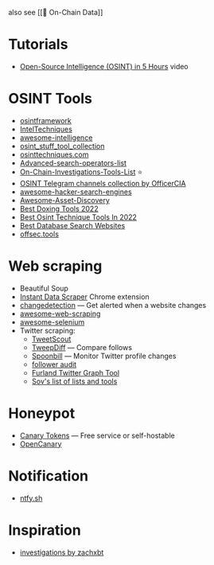also see [[🌵 On-Chain Data]]

# Tutorials
- [Open-Source Intelligence (OSINT) in 5 Hours](https://www.youtube.com/watch?v=qwA6MmbeGNo) video

# OSINT Tools
- [osintframework](https://osintframework.com/)
- [IntelTechniques](https://inteltechniques.com/)
- [awesome-intelligence](https://github.com/ARPSyndicate/awesome-intelligence)
- [osint_stuff_tool_collection](https://github.com/cipher387/osint_stuff_tool_collection)
- [osinttechniques.com](https://www.osinttechniques.com/osint-tools.html)
- [Advanced-search-operators-list](https://github.com/cipher387/Advanced-search-operators-list)
- [On-Chain-Investigations-Tools-List](https://github.com/OffcierCia/On-Chain-Investigations-Tools-List) ⭐
- [OSINT Telegram channels collection by OfficerCIA](https://telegra.ph/Channels-about-OSINT-Hacking-Security-and-so-on-04-19)
- [awesome-hacker-search-engines](https://github.com/edoardottt/awesome-hacker-search-engines)
- [Awesome-Asset-Discovery](https://github.com/redhuntlabs/Awesome-Asset-Discovery)
- [Best Doxing Tools 2022](https://cybertoolbank.cc/doxing.html)
- [Best Osint Technique Tools In 2022](https://cybertoolbank.cc/osint.html)
- [Best Database Search Websites](https://cybertoolbank.cc/dbs.html)
- [offsec.tools](https://offsec.tools/)

# Web scraping
- Beautiful Soup
- [Instant Data Scraper](https://chrome.google.com/webstore/detail/instant-data-scraper/ofaokhiedipichpaobibbnahnkdoiiah) Chrome extension
- [changedetection](https://github.com/dgtlmoon/changedetection.io) — Get alerted when a website changes
- [awesome-web-scraping](https://github.com/lorien/awesome-web-scraping)
- [awesome-selenium](https://github.com/christian-bromann/awesome-selenium)
- Twitter scraping:
	- [TweetScout](https://tweetscout.io/)
	- [TweepDiff](https://tweepdiff.com/) — Compare follows
	- [Spoonbill](http://spoonbill.io/) — Monitor Twitter profile changes
	- [follower audit](https://www.followeraudit.com/)
	- [Furland Twitter Graph Tool](https://graph.bunnypa.ws/)
	- [Sov's list of lists and tools](https://sovs.notion.site/Twitter-Lists-Tools-a16b34f0c09d4200b7d1318fcd0d1d0e)

# Honeypot
- [Canary Tokens](https://canarytokens.org/) — Free service or self-hostable
- [OpenCanary](https://github.com/thinkst/opencanary)

# Notification
- [ntfy.sh](https://ntfy.sh/)

# Inspiration
- [investigations by zachxbt](https://investigations.notion.site/)